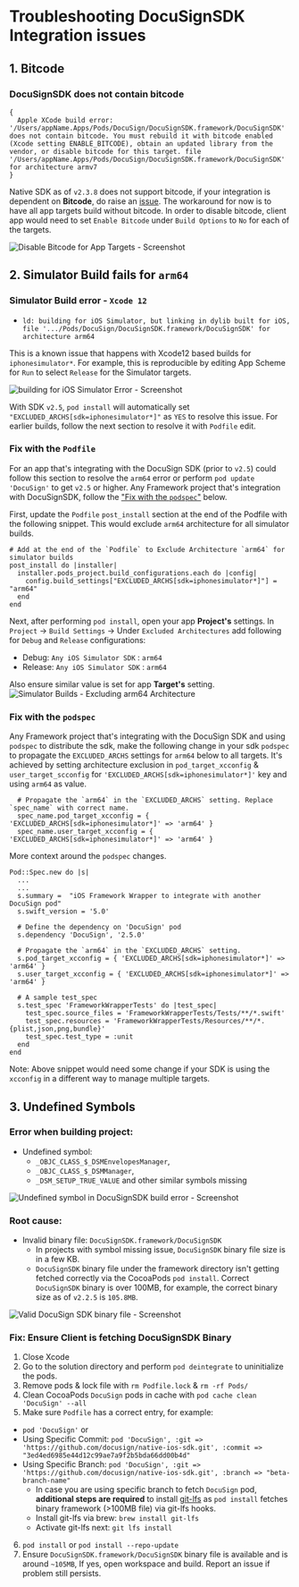 
# Troubleshooting DocuSignSDK Integration issues

## 1. Bitcode

### DocuSignSDK does not contain bitcode

```
{
  Apple XCode build error: '/Users/appName.Apps/Pods/DocuSign/DocuSignSDK.framework/DocuSignSDK' does not contain bitcode. You must rebuild it with bitcode enabled (Xcode setting ENABLE_BITCODE), obtain an updated library from the vendor, or disable bitcode for this target. file '/Users/appName.Apps/Pods/DocuSign/DocuSignSDK.framework/DocuSignSDK' for architecture armv7
}
```

Native SDK as of `v2.3.8` does not support bitcode, if your integration is dependent on **Bitcode**, do raise an [issue](https://github.com/docusign/native-ios-sdk/issues). The workaround for now is to have all app targets build without bitcode. In order to disable bitcode, client app would need to set `Enable Bitcode` under `Build Options` to `No` for each of the targets.

![Disable Bitcode for App Targets - Screenshot](disable-bitcode-app-targets.png)

## 2. Simulator Build fails for `arm64`

### Simulator Build error - `Xcode 12`

* `ld: building for iOS Simulator, but linking in dylib built for iOS, file '.../Pods/DocuSign/DocuSignSDK.framework/DocuSignSDK' for architecture arm64`

This is a known issue that happens with Xcode12 based builds for `iphonesimulator*`. For example, this is reproducible by editing App Scheme for `Run` to select `Release` for the Simulator targets. 

![building for iOS Simulator Error - Screenshot](simulator-build-release-archieve-issue.png)

With SDK `v2.5`, `pod install` will automatically set `"EXCLUDED_ARCHS[sdk=iphonesimulator*]"` as `YES` to resolve this issue. For earlier builds, follow the next section to resolve it with `Podfile` edit.

### Fix with the `Podfile` 

For an app that's integrating with the DocuSign SDK (prior to `v2.5`) could follow this section to resolve the `arm64` error or perform `pod update 'DocuSign'` to get `v2.5` or higher. Any Framework project that's integration with DocuSignSDK, follow the ["Fix with the `podspec`"](https://github.com/docusign/native-ios-sdk/blob/master/support-files/Integration-Troubleshooting.md#fix-with-the-podspec) below.

First, update the `Podfile` `post_install` section at the end of the Podfile with the following snippet. This would exclude `arm64` architecture for all simulator builds.

```
# Add at the end of the `Podfile` to Exclude Architecture `arm64` for simulator builds
post_install do |installer|
  installer.pods_project.build_configurations.each do |config|
    config.build_settings["EXCLUDED_ARCHS[sdk=iphonesimulator*]"] = "arm64"
  end
end
```

Next, after performing `pod install`, open your app **Project's** settings. In `Project` -> `Build Settings` -> Under `Excluded Architectures` add following for `Debug` and `Release` configurations:
- Debug: `Any iOS Simulator SDK` : `arm64`
- Release: `Any iOS Simulator SDK` : `arm64`

Also ensure similar value is set for app **Target's** setting.
![Simulator Builds - Excluding arm64 Architecture](simulator-build-excluded-architectures-arm64.png)

### Fix with the `podspec`

Any Framework project that's integrating with the DocuSign SDK and using `podspec` to distribute the sdk, make the following change in your sdk `podspec` to propagate the `EXCLUDED_ARCHS` settings for `arm64` below to all targets. It's achieved by setting architecture exclusion in `pod_target_xcconfig` & `user_target_scconfig` for `'EXCLUDED_ARCHS[sdk=iphonesimulator*]'` key and using `arm64` as value.

```
  # Propagate the `arm64` in the `EXCLUDED_ARCHS` setting. Replace `spec_name` with correct name.
  spec_name.pod_target_xcconfig = { 'EXCLUDED_ARCHS[sdk=iphonesimulator*]' => 'arm64' }
  spec_name.user_target_xcconfig = { 'EXCLUDED_ARCHS[sdk=iphonesimulator*]' => 'arm64' }
```

More context around the `podspec` changes.

```
Pod::Spec.new do |s|
  ... 
  ...
  s.summary =  "iOS Framework Wrapper to integrate with another DocuSign pod"	
  s.swift_version = '5.0'

  # Define the dependency on 'DocuSign' pod
  s.dependency 'DocuSign', '2.5.0'
	
  # Propagate the `arm64` in the `EXCLUDED_ARCHS` setting.
  s.pod_target_xcconfig = { 'EXCLUDED_ARCHS[sdk=iphonesimulator*]' => 'arm64' }
  s.user_target_xcconfig = { 'EXCLUDED_ARCHS[sdk=iphonesimulator*]' => 'arm64' }

  # A sample test_spec
  s.test_spec 'FrameworkWrapperTests' do |test_spec|
    test_spec.source_files = 'FrameworkWrapperTests/Tests/**/*.swift'
    test_spec.resources = 'FrameworkWrapperTests/Resources/**/*.{plist,json,png,bundle}'
    test_spec.test_type = :unit
  end
end
```

Note: Above snippet would need some change if your SDK is using the `xcconfig` in a different way to manage multiple targets.

## 3. Undefined Symbols

### Error when building project:

* Undefined symbol:
  * `_OBJC_CLASS_$_DSMEnvelopesManager`, 
  * `_OBJC_CLASS_$_DSMManager`, 
  * `_DSM_SETUP_TRUE_VALUE` and other similar symbols missing

![Undefined symbol in DocuSignSDK build error - Screenshot](docusignsdk-undefined-symbol.png)

### Root cause:

* Invalid binary file: `DocuSignSDK.framework/DocuSignSDK`
  * In projects with symbol missing issue, `DocuSignSDK` binary file size is in a few KB.
  * `DocuSignSDK` binary file under the framework directory isn't getting fetched correctly via the CocoaPods `pod install`. Correct `DocuSignSDK` binary is over 100MB, for example, the correct binary size as of `v2.2.5` is `105.8MB`. 

![Valid DocuSign SDK binary file - Screenshot](docusignsdk-binary-via-pods.png)

### Fix: Ensure Client is fetching DocuSignSDK Binary

1. Close Xcode
2. Go to the solution directory and perform `pod deintegrate` to uninitialize the pods.
3. Remove pods & lock file with `rm Podfile.lock` & `rm -rf Pods/`
4. Clean CocoaPods `DocuSign` pods in cache with `pod cache clean 'DocuSign' --all`
5. Make sure `Podfile` has a correct entry, for example:
  * `pod 'DocuSign'` or
  * Using Specific Commit: `pod 'DocuSign', :git => 'https://github.com/docusign/native-ios-sdk.git', :commit => "3ed4ed6985e44d12c99ae7a9f2b5bda66dd00b4d"`
  * Using Specific Branch: `pod 'DocuSign', :git => 'https://github.com/docusign/native-ios-sdk.git', :branch => "beta-branch-name"`
    * In case you are using specific branch to fetch `DocuSign` pod, **additional steps are required** to install [git-lfs](https://git-lfs.github.com/) as `pod install` fetches binary framework (>100MB file) via git-lfs hooks.
    * Install git-lfs via brew: `brew install git-lfs`
    * Activate git-lfs next: `git lfs install`
6. `pod install` or `pod install --repo-update` 
7. Ensure `DocuSignSDK.framework/DocuSignSDK` binary file is available and is around `~105MB`, If yes, open workspace and build. Report an issue if problem still persists.
